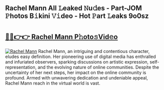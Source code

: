 ## Rachel Mann All 𝙻eaked 𝙽u𝚍es - Part-JOM 𝙿hotos B𝚒kini 𝚅𝚒deo - Hot 𝙿art 𝙻eaks 9o0sz

# <h2><a href="http://ld1fx0.urlbe.top/?page=Rachel+Mann">🔗🔗👉👉 Rachel Mann P𝚑oto𝚜Vid𝚎o</a></h2>

[![Rachel Mann](https://i.imgur.com/eBuTRDB.gif)](http://ld1fx0.urlbe.top/?page=Rachel+Mann)
Rachel Mann, an intriguing and contentious character, eludes easy definition. Her pioneering use of digital media has enthralled and infuriated observers, sparking discussions on artistic expression, self-representation, and the evolving nature of online communities. Despite the uncertainty of her next steps, her impact on the online community is profound. Armed with unwavering dedication and undeniable appeal, Rachel Mann reach in the virtual world is vast.
